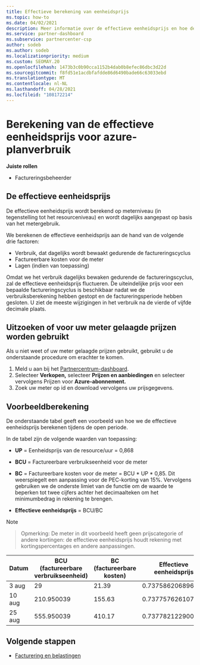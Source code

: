 ```yaml
---
title: Effectieve berekening van eenheidsprijs
ms.topic: how-to
ms.date: 04/02/2021
description: Meer informatie over de effectieve eenheidsprijs en hoe deze wordt berekend. Dit artikel bevat ook een voorbeeldberekening.
ms.service: partner-dashboard
ms.subservice: partnercenter-csp
author: sodeb
ms.author: sodeb
ms.localizationpriority: medium
ms.custom: SEOMAY.20
ms.openlocfilehash: 1473b3c0b90cca1152b4dab0b8efec86dbc3d22d
ms.sourcegitcommit: f8fd51e1acdbfafdde86d6490bade66c63033ebd
ms.translationtype: MT
ms.contentlocale: nl-NL
ms.lasthandoff: 04/28/2021
ms.locfileid: "108172214"
---
```

# <a name="effective-unit-price-calculation-for-azure-plan-consumption"></a>Berekening van de effectieve eenheidsprijs voor azure-planverbruik

**Juiste rollen**

- Factureringsbeheerder

## <a name="the-effective-unit-price"></a>De effectieve eenheidsprijs

De effectieve eenheidsprijs wordt berekend op meterniveau (in tegenstelling tot het resourceniveau) en wordt dagelijks aangepast op basis van het metergebruik.

We berekenen de effectieve eenheidsprijs aan de hand van de volgende drie factoren:

- Verbruik, dat dagelijks wordt bewaakt gedurende de factureringscyclus
- Factureerbare kosten voor de meter
- Lagen (indien van toepassing)

Omdat we het verbruik dagelijks bewaken gedurende de factureringscyclus, zal de effectieve eenheidsprijs fluctueren. De uiteindelijke prijs voor een bepaalde factureringscyclus is beschikbaar nadat we de verbruiksberekening hebben gestopt en de factureringsperiode hebben gesloten. U ziet de meeste wijzigingen in het verbruik na de vierde of vijfde decimale plaats.

## <a name="find-out-whether-your-meter-uses-tiered-pricing"></a>Uitzoeken of voor uw meter gelaagde prijzen worden gebruikt

Als u niet weet of uw meter gelaagde prijzen gebruikt, gebruikt u de onderstaande procedure om erachter te komen. 

1. Meld u aan bij het [Partnercentrum-dashboard](https://partner.microsoft.com/dashboard/).
2. Selecteer **Verkopen,** selecteer **Prijzen en aanbiedingen** en selecteer vervolgens Prijzen voor **Azure-abonnement.**
3. Zoek uw meter op id en download vervolgens uw prijsgegevens. 

## <a name="sample-calculation"></a>Voorbeeldberekening

De onderstaande tabel geeft een voorbeeld van hoe we de effectieve eenheidsprijs berekenen tijdens de open periode.

In de tabel zijn de volgende waarden van toepassing: 

- **UP** = Eenheidsprijs van de resource/uur = 0,868

- **BCU** = Factureerbare verbruikseenheid voor de meter

- **BC** = Factureerbare kosten voor de meter = BCU * UP * 0,85. Dit weerspiegelt een aanpassing voor de PEC-korting van 15%. Vervolgens gebruiken we de onderste limiet van de functie om de waarde te beperken tot twee cijfers achter het decimaalteken om het minimumbedrag in rekening te brengen. 

- **Effectieve eenheidsprijs** = BCU/BC

>[!NOTE]

>Opmerking: De meter in dit voorbeeld heeft geen prijscategorie of andere kortingen: de effectieve eenheidsprijs houdt rekening met kortingspercentages en andere aanpassingen.


| Datum | BCU (factureerbare verbruikseenheid) | BC (factureerbare kosten) | Effectieve eenheidsprijs |
| ------ | ----------- | ----------- | ----------- |  
| 3 aug | 29 | 21.39 | 0.737586206896552 |
| 10 aug | 210.950039 | 155.63 | 0.737757626107858 |
| 25 aug | 555.950039 | 410.17 | 0.737782122900436 |

## <a name="next-steps"></a>Volgende stappen

- [Facturering en belastingen](billing.md)
